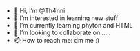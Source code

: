 - 👋 Hi, I’m @Th4nni
- 👀 I’m interested in learning new stuff
- 🌱 I’m currently learning phyton and HTML
- 💞️ I’m looking to collaborate on .....
- 📫 How to reach me: dm me :)

<!---
Th4nni/Th4nni is a ✨ special ✨ repository because its `README.md` (this file) appears on your GitHub profile.
You can click the Preview link to take a look at your changes.
--->
